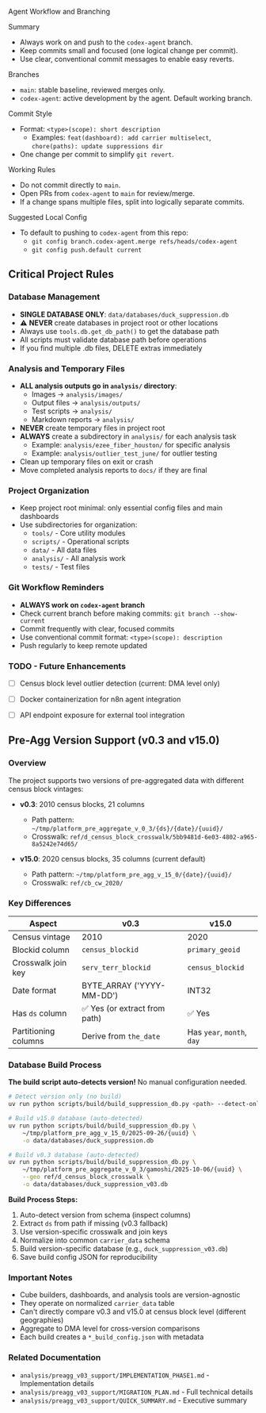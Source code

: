 Agent Workflow and Branching

Summary
- Always work on and push to the `codex-agent` branch.
- Keep commits small and focused (one logical change per commit).
- Use clear, conventional commit messages to enable easy reverts.

Branches
- `main`: stable baseline, reviewed merges only.
- `codex-agent`: active development by the agent. Default working branch.

Commit Style
- Format: `<type>(scope): short description`
  - Examples: `feat(dashboard): add carrier multiselect`, `chore(paths): update suppressions dir`
- One change per commit to simplify `git revert`.

Working Rules
- Do not commit directly to `main`.
- Open PRs from `codex-agent` to `main` for review/merge.
- If a change spans multiple files, split into logically separate commits.

Suggested Local Config
- To default to pushing to `codex-agent` from this repo:
  - `git config branch.codex-agent.merge refs/heads/codex-agent`
  - `git config push.default current`

## Critical Project Rules

### Database Management
- **SINGLE DATABASE ONLY**: `data/databases/duck_suppression.db`
- ⚠️ **NEVER** create databases in project root or other locations
- Always use `tools.db.get_db_path()` to get the database path
- All scripts must validate database path before operations
- If you find multiple .db files, DELETE extras immediately

### Analysis and Temporary Files
- **ALL analysis outputs go in `analysis/` directory**:
  - Images → `analysis/images/`
  - Output files → `analysis/outputs/`
  - Test scripts → `analysis/`
  - Markdown reports → `analysis/`
- **NEVER** create temporary files in project root
- **ALWAYS** create a subdirectory in `analysis/` for each analysis task
  - Example: `analysis/ezee_fiber_houston/` for specific analysis
  - Example: `analysis/outlier_test_june/` for outlier testing
- Clean up temporary files on exit or crash
- Move completed analysis reports to `docs/` if they are final

### Project Organization
- Keep project root minimal: only essential config files and main dashboards
- Use subdirectories for organization:
  - `tools/` - Core utility modules
  - `scripts/` - Operational scripts
  - `data/` - All data files
  - `analysis/` - All analysis work
  - `tests/` - Test files

### Git Workflow Reminders
- **ALWAYS work on `codex-agent` branch**
- Check current branch before making commits: `git branch --show-current`
- Commit frequently with clear, focused commits
- Use conventional commit format: `<type>(scope): description`
- Push regularly to keep remote updated

### TODO - Future Enhancements
- [ ] Census block level outlier detection (current: DMA level only)
- [ ] Docker containerization for n8n agent integration
- [ ] API endpoint exposure for external tool integration


## Pre-Agg Version Support (v0.3 and v15.0)

### Overview
The project supports two versions of pre-aggregated data with different census block vintages:

- **v0.3**: 2010 census blocks, 21 columns
  - Path pattern: `~/tmp/platform_pre_aggregate_v_0_3/{ds}/{date}/{uuid}/`
  - Crosswalk: `ref/d_census_block_crosswalk/5bb9481d-6e03-4802-a965-8a5242e74d65/`
  
- **v15.0**: 2020 census blocks, 35 columns (current default)
  - Path pattern: `~/tmp/platform_pre_agg_v_15_0/{date}/{uuid}/`
  - Crosswalk: `ref/cb_cw_2020/`

### Key Differences

| Aspect | v0.3 | v15.0 |
|--------|------|-------|
| Census vintage | 2010 | 2020 |
| Blockid column | `census_blockid` | `primary_geoid` |
| Crosswalk join key | `serv_terr_blockid` | `census_blockid` |
| Date format | BYTE_ARRAY ('YYYY-MM-DD') | INT32 |
| Has `ds` column | ✅ Yes (or extract from path) | ✅ Yes |
| Partitioning columns | Derive from `the_date` | Has `year`, `month`, `day` |

### Database Build Process
**The build script auto-detects version!** No manual configuration needed.

```bash
# Detect version only (no build)
uv run python scripts/build/build_suppression_db.py <path> --detect-only

# Build v15.0 database (auto-detected)
uv run python scripts/build/build_suppression_db.py \
    ~/tmp/platform_pre_agg_v_15_0/2025-09-26/{uuid} \
    -o data/databases/duck_suppression.db

# Build v0.3 database (auto-detected)
uv run python scripts/build/build_suppression_db.py \
    ~/tmp/platform_pre_aggregate_v_0_3/gamoshi/2025-10-06/{uuid} \
    --geo ref/d_census_block_crosswalk \
    -o data/databases/duck_suppression_v03.db
```

**Build Process Steps:**
1. Auto-detect version from schema (inspect columns)
2. Extract `ds` from path if missing (v0.3 fallback)
3. Use version-specific crosswalk and join keys
4. Normalize into common `carrier_data` schema
5. Build version-specific database (e.g., `duck_suppression_v03.db`)
6. Save build config JSON for reproducibility

### Important Notes
- Cube builders, dashboards, and analysis tools are version-agnostic
- They operate on normalized `carrier_data` table
- Can't directly compare v0.3 and v15.0 at census block level (different geographies)
- Aggregate to DMA level for cross-version comparisons
- Each build creates a `*_build_config.json` with metadata

### Related Documentation
- `analysis/preagg_v03_support/IMPLEMENTATION_PHASE1.md` - Implementation details
- `analysis/preagg_v03_support/MIGRATION_PLAN.md` - Full technical details
- `analysis/preagg_v03_support/QUICK_SUMMARY.md` - Executive summary

